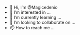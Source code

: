 - 👋 Hi, I’m @Magicedenio
- 👀 I’m interested in ...
- 🌱 I’m currently learning ...
- 💞️ I’m looking to collaborate on ...
- 📫 How to reach me ...

<!---
Magicedenio/Magicedenio is a ✨ special ✨ repository because its `README.md` (this file) appears on your GitHub profile.
You can click the Preview link to take a look at your changes.
--->
